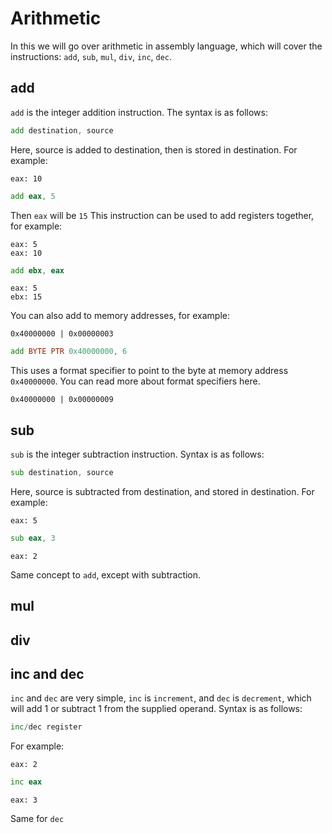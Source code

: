 # Arithmetic

In this we will go over arithmetic in assembly language, which will cover the instructions: `add`, `sub`, `mul`, `div`, `inc`, `dec`.

## add

`add` is the integer addition instruction. The syntax is as follows:

```asm
add destination, source
```

Here, source is added to destination, then is stored in destination. For example:
```
eax: 10
```
```asm
add eax, 5
```
Then `eax` will be `15`
This instruction can be used to add registers together, for example:
```
eax: 5
eax: 10
```
```asm
add ebx, eax
```
```
eax: 5
ebx: 15
```
You can also add to memory addresses, for example:
```
0x40000000 | 0x00000003
```
```asm
add BYTE PTR 0x40000000, 6
```
This uses a format specifier to point to the byte at memory address `0x40000000`. You can read more about format specifiers here.
```
0x40000000 | 0x00000009
```

## sub

`sub` is the integer subtraction instruction. Syntax is as follows:

```asm
sub destination, source
```
Here, source is subtracted from destination, and stored in destination. For example:
```
eax: 5
```
```asm
sub eax, 3
```
```
eax: 2
```
Same concept to `add`, except with subtraction.

## mul

## div

## inc and dec

`inc` and `dec` are very simple, `inc` is `increment`, and `dec` is `decrement`, which will add 1 or subtract 1 from the supplied operand. Syntax is as follows:

```asm
inc/dec register
```

For example:
```
eax: 2
```
```asm
inc eax
```
```
eax: 3
```

Same for `dec`
